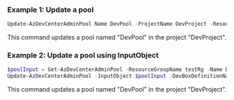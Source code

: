 ### Example 1: Update a pool
```powershell
Update-AzDevCenterAdminPool Name DevPool -ProjectName DevProject -ResourceGroupName testRg -DevBoxDefinitionName WebDevBox -LocalAdministrator "Disabled" -NetworkConnectionName Network1westus2
```
This command updates a pool named "DevPool" in the project "DevProject".

### Example 2: Update a pool using InputObject
```powershell
$poolInput = Get-AzDevCenterAdminPool -ResourceGroupName testRg -Name DevPool -ProjectName DevProject
Update-AzDevCenterAdminPool -InputObject $poolInput -DevBoxDefinitionName WebDevBox -LocalAdministrator "Disabled" -NetworkConnectionName Network1westus2

```
This command updates a pool named "DevPool" in the project "DevProject".

